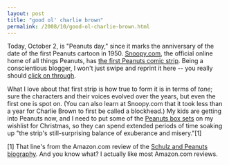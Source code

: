 ```yaml
---
layout: post
title: "good ol' charlie brown"
permalink: /2008/10/good-ol-charlie-brown.html
---
```


Today, October 2, is "Peanuts day," since it marks the anniversary of the date of the first Peanuts cartoon in 1950. [Snoopy.com](http://www.snoopy.com/), the official online home of all things Peanuts, has [the first Peanuts comic strip](http://www.snoopy.com/comics/peanuts/meet_the_gang/meet_charlie_brown.html). Being a conscientious blogger, I won't just swipe and reprint it here -- you really should [click on through](http://www.snoopy.com/comics/peanuts/meet_the_gang/meet_charlie_brown.html).

What I love about that first strip is how true to form it is in terms of _tone_; sure the characters and their voices evolved over the years, but even the first one is spot on. (You can also learn at Snoopy.com that it took less than a year for Charlie Brown to first be called a blockhead.) My kids are getting into Peanuts now, and I need to put some of the [Peanuts box sets](http://www.amazon.com/gp/search?index=blended&keywords=peanuts%20box%20set&_encoding=UTF8) on my wishlist for Christmas, so they can spend extended periods of time soaking up "the strip's still-surprising balance of exuberance and misery."\[1\]

\[1\] That line's from the Amazon.com review of the [Schulz and Peanuts biography](http://www.amazon.com/Schulz-Peanuts-Biography-David-Michaelis/dp/0060937998/ref=pd_bbs_1?ie=UTF8&s=books&qid=1222988116&sr=8-1). And you know what? I actually like most Amazon.com reviews.